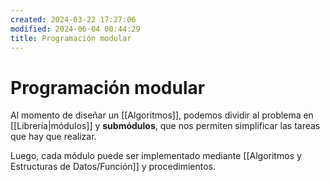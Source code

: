 ```yaml
---
created: 2024-03-22 17:27:06
modified: 2024-06-04 00:44:29
title: Programación modular
---
```


# Programación modular

Al momento de diseñar un [[Algoritmos]], podemos dividir al problema en [[Librería|módulos]] y **submódulos**, que nos permiten simplificar las tareas que hay que realizar.

Luego, cada módulo puede ser implementado mediante [[Algoritmos y Estructuras de Datos/Función]] y procedimientos.
